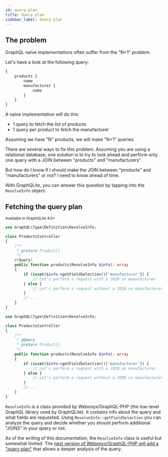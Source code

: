 ```yaml
---
id: query-plan
title: Query plan
sidebar_label: Query plan
---
```


## The problem

GraphQL naive implementations often suffer from the "N+1" problem.

Let's have a look at the following query:

```graphql
{
    products {
        name
        manufacturer {
            name
        }
    }
}
```

A naive implementation will do this:

- 1 query to fetch the list of products
- 1 query per product to fetch the manufacturer

Assuming we have "N" products, we will make "N+1" queries.

There are several ways to fix this problem. Assuming you are using a relational database, one solution is to try to look 
ahead and perform only one query with a JOIN between "products" and "manufacturers".

But how do I know if I should make the JOIN between "products" and "manufacturers" or not? I need to know ahead
of time.

With GraphQLite, you can answer this question by tapping into the `ResolveInfo` object.

## Fetching the query plan

<small>Available in GraphQLite 4.0+</small>

<!--DOCUSAURUS_CODE_TABS-->
<!--PHP 8+-->
```php
use GraphQL\Type\Definition\ResolveInfo;

class ProductsController
{
    /**
     * @return Product[]
     */
    #[Query]
    public function products(ResolveInfo $info): array
    {
        if (isset($info->getFieldSelection()['manufacturer']) {
            // Let's perform a request with a JOIN on manufacturer
        } else {
            // Let's perform a request without a JOIN on manufacturer
        }
        // ...
    }
}
```
<!--PHP 7+-->
```php
use GraphQL\Type\Definition\ResolveInfo;

class ProductsController
{
    /**
     * @Query
     * @return Product[]
     */
    public function products(ResolveInfo $info): array
    {
        if (isset($info->getFieldSelection()['manufacturer']) {
            // Let's perform a request with a JOIN on manufacturer
        } else {
            // Let's perform a request without a JOIN on manufacturer
        }
        // ...
    }
}
```
<!--END_DOCUSAURUS_CODE_TABS-->


`ResolveInfo` is a class provided by Webonyx/GraphQL-PHP (the low-level GraphQL library used by GraphQLite).
It contains info about the query and what fields are requested. Using `ResolveInfo::getFieldSelection` you can analyze the query 
and decide whether you should perform additional "JOINS" in your query or not.

<div class="alert alert-info">As of the writing of this documentation, the <code>ResolveInfo</code> class is useful but somewhat limited.
The <a href="https://github.com/webonyx/graphql-php/pull/436">next version of Webonyx/GraphQL-PHP will add a "query plan"</a>
that allows a deeper analysis of the query.</div>
